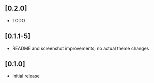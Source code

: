 ## [0.2.0]
- TODO

## [0.1.1-5]
- README and screenshot improvements; no actual theme changes

## [0.1.0]
- Initial release
